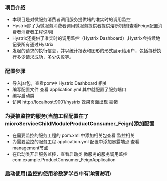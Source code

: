 ### 项目介绍
- 本项目是对微服务消费者调用服务提供堵的准实时的调用监控
- Hystrix除了为微服务消费者调用微服务提供者提供熔断机制(查看Feign配置消费者消费者工程说明)
- Hystrix还提供了准实时的调用监控（Hystrix Dashboard）,Hystrix会持续地记录所有通过Hystrix
- 发起的请求的执行信息，并以统计报表和图形的形式展示给用户，包括每秒执行多少请求成功，多少失败等。
### 配置步骤
- 导入jar包，查看pom中 Hystrix Dashboard 相关
- 编写配置文件  查看  application.yml 其中就配置了服务端口
- 编写启动类
- 访问 http://localhost:9001/hystrix 效果页面出现 豪猪
### 为要被监控的服务(当前工程配置在了microServiceChildModuleProductConsumer_Feign)添加配置
- 在需要监控的服务工程的 pom.xml 中添加相关包查看 监控相关  
- 为需要监控的服务工程 application.yml 配置中添加暴露端点  查看 management节点 
- 在启动类开启服务监控，查看启动类  微服务的服务调用监控 com.example.ProductConsumer_FeignApplication
### 启动使用(监控的使用参数梦学谷中有详细说明)
